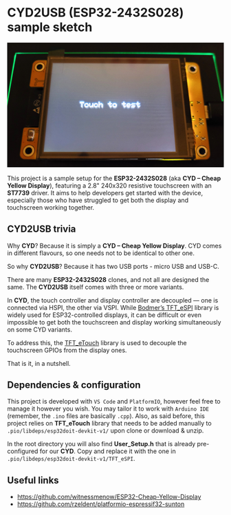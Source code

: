 # CYD2USB (ESP32-2432S028) sample sketch

![Touch to test picture](pictures/touch_to_test.jpg "Touch to test")

This project is a sample setup for the **ESP32-2432S028** (aka **CYD – Cheap Yellow Display**), featuring a 2.8" 240x320 resistive touchscreen with an **ST7739** driver. It aims to help developers get started with the device, especially those who have struggled to get both the display and touchscreen working together.

## CYD2USB trivia

Why **CYD**? Because it is simply a **CYD – Cheap Yellow Display**. CYD comes in different flavours, so one needs not to be identical to other one.

So why **CYD2USB**? Because it has two USB ports - micro USB and USB-C.  

There are many **ESP32-2432S028** clones, and not all are designed the same. The **CYD2USB** itself comes with three or more variants.

In **CYD**, the touch controller and display controller are decoupled — one is connected via HSPI, the other via VSPI. While [Bodmer’s TFT_eSPI](https://github.com/Bodmer/TFT_eSPI) library is widely used for ESP32-controlled displays, it can be difficult or even impossible to get both the touchscreen and display working simultaneously on some CYD variants.

To address this, the [TFT_eTouch](https://github.com/achillhasler/TFT_eTouch) library is used to decouple the touchscreen GPIOs from the display ones.

That is it, in a nutshell.

## Dependencies & configuration

This project is developed with ``VS Code`` and ``PlatformIO``, however feel free to manage it however you wish. You may tailor it to work with ``Arduino IDE`` (remember, the ``.ino`` files are basically ``.cpp``). Also, as said before, this project relies on **TFT_eTouch** library that needs to be added manually to ``.pio/libdeps/esp32doit-devkit-v1/`` upon clone or download & unzip.

In the root directory you will also find **User_Setup.h** that is already pre-configured for our **CYD**. Copy and replace it with the one in ``.pio/libdeps/esp32doit-devkit-v1/TFT_eSPI``.

## Useful links

 - https://github.com/witnessmenow/ESP32-Cheap-Yellow-Display
 - https://github.com/rzeldent/platformio-espressif32-sunton